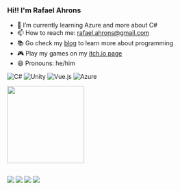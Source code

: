### Hi!! I'm Rafael Ahrons

- 🌱 I’m currently learning Azure and more about C#
- 📫 How to reach me: rafael.ahrons@gmail.com
- :books:	Go check my [blog](https://luturol.github.io/) to learn more about programming
- :video_game: Play my games on my [itch.io page](https://luturol.itch.io/)
- 😄 Pronouns: he/him

![C#](https://img.shields.io/badge/c%23-%23239120.svg?style=for-the-badge&logo=c-sharp&logoColor=white)
![Unity](https://img.shields.io/badge/unity-%23000000.svg?style=for-the-badge&logo=unity&logoColor=white)
![Vue.js](https://img.shields.io/badge/vuejs-%2335495e.svg?style=for-the-badge&logo=vuedotjs&logoColor=%234FC08D)
![Azure](https://img.shields.io/badge/azure-%230072C6.svg?style=for-the-badge&logo=microsoftazure&logoColor=white)

<div align="left">
  <a href="https://github.com/luturol">  
  <img height="180em" src="https://github-readme-stats.vercel.app/api/top-langs/?username=luturol&layout=compact&langs_count=7&theme=dracula"/>
</div>

  ##
  
<div>   
  <a href = "mailto:rafael.ahrons@gmail.com"><img src="https://img.shields.io/badge/-Gmail-%23333?style=for-the-badge&logo=gmail&logoColor=white" target="_blank"></a>
  <a href = "https://luturol.itch.io/"><img src="https://img.shields.io/badge/Itch.io-FA5C5C?style=for-the-badge&logo=itch.io&logoColor=white" target="_blank"></a>
  <a href="https://www.linkedin.com/in/rafael-ahrons/" target="_blank"><img src="https://img.shields.io/badge/-LinkedIn-%230077B5?style=for-the-badge&logo=linkedin&logoColor=white" target="_blank"></a>
  <a href="https://twitter.com/_ahrons" target="_blank"><img src="https://img.shields.io/badge/Twitter-1DA1F2?style=for-the-badge&logo=twitter&logoColor=white" target="_blank"></a>   
  
</div>
